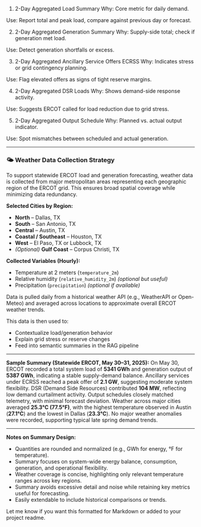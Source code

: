1. 2-Day Aggregated Load Summary
Why: Core metric for daily demand.

Use: Report total and peak load, compare against previous day or forecast.

2. 2-Day Aggregated Generation Summary
Why: Supply-side total; check if generation met load.

Use: Detect generation shortfalls or excess.

3. 2-Day Aggregated Ancillary Service Offers ECRSS
Why: Indicates stress or grid contingency planning.

Use: Flag elevated offers as signs of tight reserve margins.

4. 2-Day Aggregated DSR Loads
Why: Shows demand-side response activity.

Use: Suggests ERCOT called for load reduction due to grid stress.

5. 2-Day Aggregated Output Schedule
Why: Planned vs. actual output indicator.

Use: Spot mismatches between scheduled and actual generation.

---

### 🌤️ Weather Data Collection Strategy

To support statewide ERCOT load and generation forecasting, weather data is collected from major metropolitan areas representing each geographic region of the ERCOT grid. This ensures broad spatial coverage while minimizing data redundancy.

**Selected Cities by Region:**

* **North** – Dallas, TX
* **South** – San Antonio, TX
* **Central** – Austin, TX
* **Coastal / Southeast** – Houston, TX
* **West** – El Paso, TX or Lubbock, TX
* *(Optional)* **Gulf Coast** – Corpus Christi, TX

**Collected Variables (Hourly):**

* Temperature at 2 meters (`temperature_2m`)
* Relative humidity (`relative_humidity_2m`) *(optional but useful)*
* Precipitation (`precipitation`) *(optional if available)*

Data is pulled daily from a historical weather API (e.g., WeatherAPI or Open-Meteo) and averaged across locations to approximate overall ERCOT weather trends.

This data is then used to:

* Contextualize load/generation behavior
* Explain grid stress or reserve changes
* Feed into semantic summaries in the RAG pipeline

---

**Sample Summary (Statewide ERCOT, May 30–31, 2025):**
On May 30, ERCOT recorded a total system load of **5341 GWh** and generation output of **5387 GWh**, indicating a stable supply-demand balance.
Ancillary services under ECRSS reached a peak offer of **2.1 GW**, suggesting moderate system flexibility.
DSR (Demand Side Resources) contributed **104 MW**, reflecting low demand curtailment activity.
Output schedules closely matched telemetry, with minimal forecast deviation.
Weather across major cities averaged **25.3°C (77.5°F)**, with the highest temperature observed in Austin (**27.1°C**) and the lowest in Dallas (**23.3°C**).
No major weather anomalies were recorded, supporting typical late spring demand trends.

---

**Notes on Summary Design:**

* Quantities are rounded and normalized (e.g., GWh for energy, °F for temperature).
* Summary focuses on system-wide energy balance, consumption, generation, and operational flexibility.
* Weather coverage is concise, highlighting only relevant temperature ranges across key regions.
* Summary avoids excessive detail and noise while retaining key metrics useful for forecasting.
* Easily extendable to include historical comparisons or trends.

Let me know if you want this formatted for Markdown or added to your project readme.
